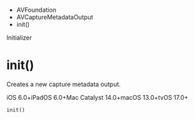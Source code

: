 

- AVFoundation
- AVCaptureMetadataOutput
-  init() 

Initializer

# init()

Creates a new capture metadata output.

iOS 6.0+iPadOS 6.0+Mac Catalyst 14.0+macOS 13.0+tvOS 17.0+

``` source
init()
```

